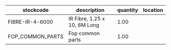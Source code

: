 |stockcode|description|quantity|location|
|---------|-----------|--------|--------|
|FIBRE-IR-4-6000|IR Fibre, 1.25 x 10, 6M Long|1.00||
|FOP_COMMON_PARTS|Fop common parts|1.00||
